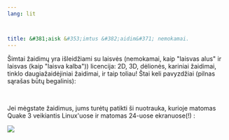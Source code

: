 ```yaml
---
lang: lit



title: &#381;aisk &#353;imtus &#382;aidim&#371; nemokamai.
---
```


&#352;imtai &#382;aidim&#371; yra i&#353;leid&#382;iami su laisv&#279;s (nemokamai, kaip "laisvas alus" ir laisvas (kaip "laisva kalba")) licencija: 2D, 3D, d&#279;lion&#279;s, kariniai &#382;aidimai, tinklo daugia&#382;aid&#279;jiniai &#382;aidimai, ir taip toliau! &#352;tai keli pavyzd&#382;iai (pilnas s&#261;ra&#353;as b&#363;t&#371; begalinis):

<div id="items">



<br class="clearboth" />


Jei m&#279;gstate &#382;aidimus, jums tur&#279;t&#371; patikti &#353;i nuotrauka, kurioje matomas  Quake 3 veikiantis Linux'uose ir matomas 24-uose ekranuose(!) :

<a href="Images/quake_24_screens.jpg"><img src="Images/quake_24_screens_thumbnail.jpg" /></a>




